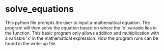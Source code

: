 # solve_equations
This python file prompts the user to input a mathematical equation.  The program will then solve the equation based on where the 'x' variable lies in the function.  This basic program only allows addition and multiplication with a variable 'x' in the mathematical expression.  How the program runs can be found in the write-up file. 
